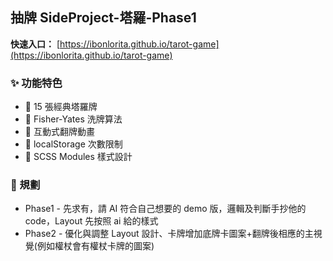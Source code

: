 ## 抽牌 SideProject-塔羅-Phase1

**快速入口：** [https://ibonlorita.github.io/tarot-game](https://ibonlorita.github.io/tarot-game)

### ✨ 功能特色

- 🎴 15 張經典塔羅牌
- 🎲 Fisher-Yates 洗牌算法
- 💫 互動式翻牌動畫
- 💾 localStorage 次數限制
- 🎨 SCSS Modules 樣式設計

### 📂 規劃

- Phase1 - 先求有，請 AI 符合自己想要的 demo 版，邏輯及判斷手抄他的 code，Layout 先按照 ai 給的樣式
- Phase2 - 優化與調整 Layout 設計、卡牌增加底牌卡圖案+翻牌後相應的主視覺(例如權杖會有權杖卡牌的圖案)

